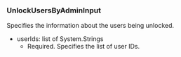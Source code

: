 ### UnlockUsersByAdminInput
Specifies the information about the users being unlocked.

- userIds: list of System.Strings
  - Required. Specifies the list of user IDs.
